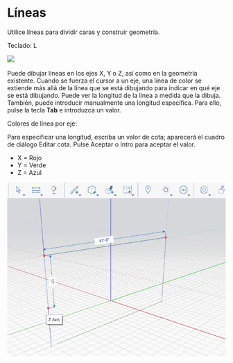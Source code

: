 # Líneas

Utilice líneas para dividir caras y construir geometría.

Teclado: L

![](../.gitbook/assets/line\_toolbar.png)

Puede dibujar líneas en los ejes X, Y o Z, así como en la geometría existente. Cuando se fuerza el cursor a un eje, una línea de color se extiende más allá de la línea que se está dibujando para indicar en qué eje se está dibujando. Puede ver la longitud de la línea a medida que la dibuja. También, puede introducir manualmente una longitud específica. Para ello, pulse la tecla **Tab** e introduzca un valor.

Colores de línea por eje:

Para especificar una longitud, escriba un valor de cota; aparecerá el cuadro de diálogo Editar cota. Pulse Aceptar o Intro para aceptar el valor.

* X = Rojo
* Y = Verde
* Z = Azul

![](../.gitbook/assets/lines.png)
